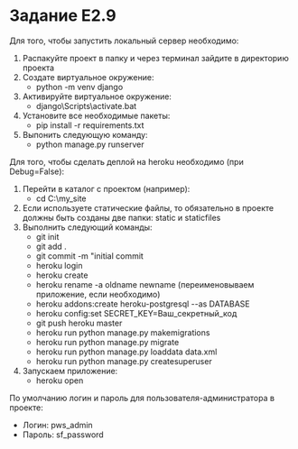 ﻿# Задание E2.9

Для того, чтобы запустить локальный сервер необходимо:
1) Распакуйте проект в папку и через терминал зайдите в директорию проекта
2) Создате виртуальное окружение:
   - python -m venv django
3) Активируйте виртуальное окружение:
   - django\Scripts\activate.bat
4) Установите все необходимые пакеты:
   - pip install -r requirements.txt
5) Выпонить следующую команду:
   - python manage.py runserver

Для того, чтобы сделать деплой на heroku необходимо (при Debug=False):
1) Перейти в каталог с проектом (например):
   - cd C:\my_site
2) Если используете статические файлы, то обязательно в проекте должны быть созданы две папки: static и staticfiles
3) Выполнить следующий команды:
   - git init
   - git add .
   - git commit -m "initial commit
   - heroku login
   - heroku create
   - heroku rename -a oldname newname (переименовываем приложение, если необходимо)
   - heroku addons:create heroku-postgresql --as DATABASE
   - heroku config:set SECRET_KEY=Ваш_секретный_код
   - git push heroku master
   - heroku run python manage.py makemigrations
   - heroku run python manage.py migrate
   - heroku run python manage.py loaddata data.xml
   - heroku run python manage.py createsuperuser
4) Запускаем приложение:
   - heroku open
   
По умолчанию логин и пароль для пользователя-администратора в проекте:
- Логин: pws_admin
- Пароль: sf_password
